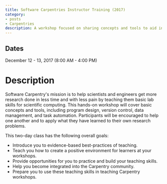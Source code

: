 ```yaml
---
title: Software Carpentries Instructor Training (2017)
category:
- posts
- Carpentries
description: A workshop focused on sharing concepts and tools to aid in instructing Carpentries workshop.
---
```

## Dates
December 12 - 13, 2017 (8:00 AM - 4:00 PM)

# Description

Software Carpentry's mission is to help scientists and engineers get more research done in less time and with less pain by teaching them basic lab skills for scientific computing. This hands-on workshop will cover basic concepts and tools, including program design, version control, data management, and task automation. Participants will be encouraged to help one another and to apply what they have learned to their own research problems.

This two-day class has the following overall goals:

* Introduce you to evidence-based best-practices of teaching.
* Teach you how to create a positive environment for learners at your workshops.
* Provide opportunities for you to practice and build your teaching skills.
* Help you become integrated into the Carpentry community.
* Prepare you to use these teaching skills in teaching Carpentry workshops.
